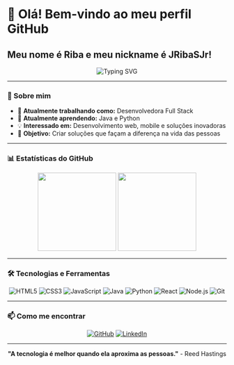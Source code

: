 # 👋 Olá! Bem-vindo ao meu perfil GitHub

## Meu nome é Riba e meu nickname é JRibaSJr!

<div align="center">
  <img src="https://readme-typing-svg.herokuapp.com?font=Fira+Code&pause=1000&color=6366F1&center=true&vCenter=true&width=435&lines=Desenvolvedora+Full+Stack;Apaixonado+por+tecnologia;Sempre+aprendendo+algo+novo" alt="Typing SVG" />
</div>

---

### 🚀 Sobre mim

- 🔭 **Atualmente trabalhando como:** Desenvolvedora Full Stack
- 🌱 **Atualmente aprendendo:** Java e Python
- 💡 **Interessado em:** Desenvolvimento web, mobile e soluções inovadoras
- 🎯 **Objetivo:** Criar soluções que façam a diferença na vida das pessoas

---

### 📊 Estatísticas do GitHub

<div align="center">
  <img height="180em" src="https://github-readme-stats.vercel.app/api?username=JRibaSJr&show_icons=true&theme=dracula&include_all_commits=true&count_private=true"/>
  <img height="180em" src="https://github-readme-stats.vercel.app/api/top-langs/?username=JRibaSJr&layout=compact&langs_count=16&theme=dracula"/>
</div>

---

### 🛠️ Tecnologias e Ferramentas

<div align="center">
  
![HTML5](https://img.shields.io/badge/HTML5-E34F26?style=for-the-badge&logo=html5&logoColor=white)
![CSS3](https://img.shields.io/badge/CSS3-1572B6?style=for-the-badge&logo=css3&logoColor=white)
![JavaScript](https://img.shields.io/badge/JavaScript-F7DF1E?style=for-the-badge&logo=javascript&logoColor=black)
![Java](https://img.shields.io/badge/Java-ED8B00?style=for-the-badge&logo=openjdk&logoColor=white)
![Python](https://img.shields.io/badge/Python-3776AB?style=for-the-badge&logo=python&logoColor=white)
![React](https://img.shields.io/badge/React-20232A?style=for-the-badge&logo=react&logoColor=61DAFB)
![Node.js](https://img.shields.io/badge/Node.js-43853D?style=for-the-badge&logo=node.js&logoColor=white)
![Git](https://img.shields.io/badge/Git-F05032?style=for-the-badge&logo=git&logoColor=white)

</div>

---

### 📫 Como me encontrar

<div align="center">
  
[![GitHub](https://img.shields.io/badge/GitHub-100000?style=for-the-badge&logo=github&logoColor=white)](https://github.com/JRibaSJr)
[![LinkedIn](https://img.shields.io/badge/LinkedIn-0077B5?style=for-the-badge&logo=linkedin&logoColor=white)]([https://www.linkedin.com/in/jose-ribamar-silva-jr/](https://www.linkedin.com/in/jose-ribamar-silva-jr/))

</div>

---

<div align="center">
  
**"A tecnologia é melhor quando ela aproxima as pessoas."** - Reed Hastings

</div>
